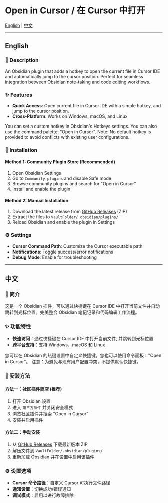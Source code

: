 # Open in Cursor / 在 Cursor 中打开

[English](#english) | [中文](#中文)

---

## English

### 📖 Description

An Obsidian plugin that adds a hotkey to open the current file in Cursor IDE and automatically jump to the cursor position. Perfect for seamless integration between Obsidian note-taking and code editing workflows.

### ✨ Features

-   **Quick Access**: Open current file in Cursor IDE with a simple hotkey, and jump to the cursor position.
-   **Cross-Platform**: Works on Windows, macOS, and Linux

You can set a custom hotkey in Obsidian's Hotkeys settings. You can also use the command palette: "Open in Cursor".
Note: No default hotkey is provided to avoid conflicts with existing user configurations.

### 🚀 Installation

#### Method 1: Community Plugin Store (Recommended)

1. Open Obsidian Settings
2. Go to `Community plugins` and disable Safe mode
3. Browse community plugins and search for "Open in Cursor"
4. Install and enable the plugin

#### Method 2: Manual Installation

1. Download the latest release from [GitHub Releases](https://github.com/awaken233/open-in-cursor/releases) (ZIP)
2. Extract the files to `VaultFolder/.obsidian/plugins/`
3. Reload Obsidian and enable the plugin in Settings

### ⚙️ Settings

-   **Cursor Command Path**: Customize the Cursor executable path
-   **Notifications**: Toggle success/error notifications
-   **Debug Mode**: Enable for troubleshooting

---

## 中文

### 📖 简介

这是一个 Obsidian 插件，可以通过快捷键在 Cursor IDE 中打开当前文件并自动跳转到光标位置。完美整合 Obsidian 笔记记录和代码编辑工作流程。

### ✨ 功能特性

-   **快速访问**：通过快捷键在 Cursor IDE 中打开当前文件, 并跳转到光标位置
-   **跨平台支持**：支持 Windows、macOS 和 Linux

您可以在 Obsidian 的热键设置中自定义快捷键。您也可以使用命令面板："Open in Cursor"。
注意：为避免与现有用户配置冲突，不提供默认快捷键。

### 🚀 安装方法

#### 方法一：社区插件商店 (推荐)

1. 打开 Obsidian 设置
2. 进入 `第三方插件` 并关闭安全模式
3. 浏览社区插件并搜索 "Open in Cursor"
4. 安装并启用插件

#### 方法二：手动安装

1. 从 [GitHub Releases](https://github.com/awaken233/open-in-cursor/releases) 下载最新版本 ZIP
2. 解压文件到 `VaultFolder/.obsidian/plugins/`
3. 重新加载 Obsidian 并在设置中启用该插件

### ⚙️ 设置选项

-   **Cursor 命令路径**：自定义 Cursor 可执行文件路径
-   **通知设置**：切换成功/错误通知
-   **调试模式**：启用以进行故障排除
